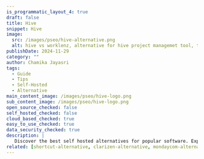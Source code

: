 ```yaml
---
is_programmatic_layout_4: true
draft: false
title: Hive
snippet: Hive
image:
  src: /images/pseo/hive-alternative.png
  alt: hive vs worklenz, alternative for hive project managemet tool, task management, resource management, productivity, self-hosted
publishDate: 2024-11-29
category: ""
author: Chamika Jayasri
tags:
  - Guide
  - Tips
  - Self-Hosted
  - Alternative
main_content_image: /images/pseo/hive-logo.png
sub_content_image: /images/pseo/hive-logo.png
open_source_checked: false
self_hosted_checked: false
cloud_based_checked: true
easy_to_use_checked: true
data_security_checked: true
description: |
   Discover the best self hosted alternatives for popular software. Explore our comprehensive guides and find the perfect solution for your needs today.
related: [shortcut-alternative, clarizen-alternative, mondaycom-alternative, asana-alternative]
---
```

